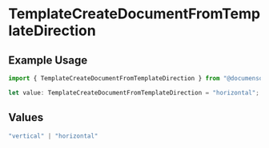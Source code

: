 # TemplateCreateDocumentFromTemplateDirection

## Example Usage

```typescript
import { TemplateCreateDocumentFromTemplateDirection } from "@documenso/sdk-typescript/models/operations";

let value: TemplateCreateDocumentFromTemplateDirection = "horizontal";
```

## Values

```typescript
"vertical" | "horizontal"
```